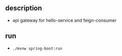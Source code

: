 ## description
* api gateway for hello-service and feign-consumer

## run
* `./mvnw spring-boot:run`
